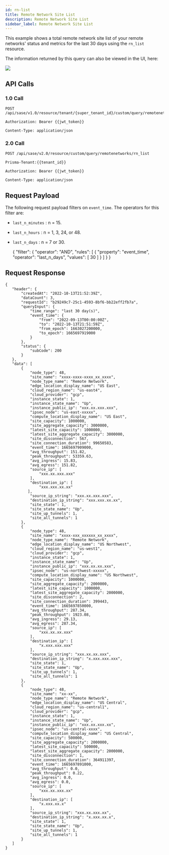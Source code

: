 ```yaml
---
id: rn-list
title: Remote Network Site List
description: Remote Network Site List
sidebar_label: Remote Network Site List
---
```


This example shows a total remote network site list of your remote networks' status and metrics for the last 30 days using the `rn_list` resource.

The information returned by this query can also be viewed in the UI, here:

![](/access/img/rn_list_img.png)

## API Calls

### 1.0 Call

    POST /api/sase/v1.0/resource/tenant/{super_tenant_id}/custom/query/remotenetworks/rn_list

    Authorization: Bearer {{jwt_token}}

    Content-Type: application/json

### 2.0 Call

    POST /api/sase/v2.0/resource/custom/query/remotenetworks/rn_list

    Prisma-Tenant:{{tenant_id}}

    Authorization: Bearer {{jwt_token}}

    Content-Type: application/json

## Request Payload

The following request payload filters on `event_time`. The
operators for this filter are:

- `last_n_minutes` : n = 15.
- `last_n_hours` : n = 1, 3, 24, or 48.
- `last_n_days` : n = 7 or 30.

  {
  "filter": {
  "operator": "AND",
  "rules": [
  {
  "property": "event_time",
  "operator": "last_n_days",
  "values": [
  30
  ]
  }
  ]
  }
  }

## Request Response

    {
       "header": {
           "createdAt": "2022-10-13T21:52:39Z",
           "dataCount": 3,
           "requestId": "b29249c7-25c1-4593-8bf6-bb22eff2fb7a",
           "queryInput": {
               "time_range": "last 30 day(s)",
               "event_time": {
                   "from": "2022-09-13T00:00:00Z",
                   "to": "2022-10-13T21:51:59Z",
                   "from_epoch": 1663027200000,
                   "to_epoch": 1665697919000
               }
           },
           "status": {
               "subCode": 200
           }
       },
       "data": [
           {
               "node_type": 48,
               "site_name": "xxxx-xxxx-xxxx_xx_xxxx",
               "node_type_name": "Remote Network",
               "edge_location_display_name": "US East",
               "cloud_region_name": "us-east4",
               "cloud_provider": "gcp",
               "instance_state": 1,
               "instance_state_name": "Up",
               "instance_public_ip": "xxx.xx.xxx.xxx",
               "ipsec_node": "us-east-xxxxx",
               "compute_location_display_name": "US East",
               "site_capacity": 1000000,
               "site_aggregate_capacity": 3000000,
               "latest_site_capacity": 1000000,
               "latest_site_aggregate_capacity": 3000000,
               "site_disconnection": 567,
               "site_connection_duration": 99650583,
               "event_time": 1665697909000,
               "avg_throughput": 151.82,
               "peak_throughput": 53359.63,
               "avg_ingress": 15.83,
               "avg_egress": 151.82,
               "source_ip": [
                   "xxx.xx.xxx.xxx"
               ],
               "destination_ip": [
                   "xxx.xxx.xx.xx"
              ],
               "source_ip_string": "xxx.xx.xxx.xxx",
               "destination_ip_string": "xxx.xxx.xx.xx",
               "site_state": 1,
               "site_state_name": "Up",
               "site_up_tunnels": 1,
               "site_all_tunnels": 1
           },
           {
               "node_type": 48,
               "site_name": "xxxx-xxx_xxxxxx_xx_xxxx",
               "node_type_name": "Remote Network",
               "edge_location_display_name": "US Northwest",
               "cloud_region_name": "us-west1",
               "cloud_provider": "gcp",
               "instance_state": 1,
               "instance_state_name": "Up",
               "instance_public_ip": "xxx.xx.xx.xxx",
               "ipsec_node": "us-northwest-xxxxx",
               "compute_location_display_name": "US Northwest",
               "site_capacity": 1000000,
               "site_aggregate_capacity": 2000000,
               "latest_site_capacity": 1000000,
               "latest_site_aggregate_capacity": 2000000,
               "site_disconnection": 2,
               "site_connection_duration": 399443,
               "event_time": 1665697850000,
               "avg_throughput": 287.34,
               "peak_throughput": 1923.08,
               "avg_ingress": 29.13,
               "avg_egress": 287.34,
               "source_ip": [
                   "xxx.xx.xx.xxx"
               ],
               "destination_ip": [
                   "x.xxx.xxx.xxx"
               ],
               "source_ip_string": "xxx.xx.xx.xxx",
               "destination_ip_string": "x.xxx.xxx.xxx",
               "site_state": 1,
               "site_state_name": "Up",
               "site_up_tunnels": 1,
               "site_all_tunnels": 1
           },
           {
               "node_type": 48,
               "site_name": "xx-xx",
               "node_type_name": "Remote Network",
               "edge_location_display_name": "US Central",
               "cloud_region_name": "us-central1",
               "cloud_provider": "gcp",
               "instance_state": 1,
               "instance_state_name": "Up",
               "instance_public_ip": "xxx.xx.xxx.xx",
               "ipsec_node": "us-central-xxxx",
               "compute_location_display_name": "US Central",
               "site_capacity": 500000,
               "site_aggregate_capacity": 2000000,
               "latest_site_capacity": 500000,
               "latest_site_aggregate_capacity": 2000000,
               "site_disconnection": 1,
               "site_connection_duration": 364911397,
               "event_time": 1665697891000,
               "avg_throughput": 0.0,
               "peak_throughput": 0.22,
               "avg_ingress": 0.0,
               "avg_egress": 0.0,
               "source_ip": [
                   "xxx.xx.xxx.xx"
               ],
               "destination_ip": [
                   "x.xxx.xx.x"
               ],
               "source_ip_string": "xxx.xx.xxx.xx",
               "destination_ip_string": "x.xxx.xx.x",
               "site_state": 1,
               "site_state_name": "Up",
               "site_up_tunnels": 1,
               "site_all_tunnels": 1
           }
       ]
    }
